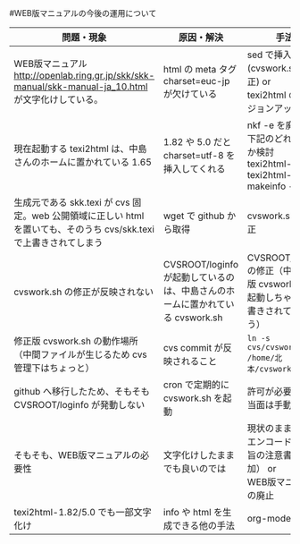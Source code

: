 #WEB版マニュアルの今後の運用について

| 問題・現象 | 原因・解決 | 手法 |
|------------|------------|------|
| WEB版マニュアル http://openlab.ring.gr.jp/skk/skk-manual/skk-manual-ja_10.html が文字化けしている。 | html の meta タグ charset=euc-jp が欠けている | sed で挿入 (cvswork.sh の修正) or <br> texi2html のバージョンアップ |
| 現在起動する texi2html は、中島さんのホームに置かれている 1.65 | 1.82 や 5.0 だと charset=utf-8 を挿入してくれる | nkf -e を廃止<br>下記のどれが適切か検討<br> texi2html-1.82<br> texi2html-5.0<br> makeinfo --html |
| 生成元である skk.texi が cvs 固定。web 公開領域に正しい html を置いても、そのうち cvs/skk.texi で上書きされてしまう | wget で github から取得 | cvswork.sh の修正 |
| cvswork.sh の修正が反映されない | CVSROOT/loginfo が起動しているのは、中島さんのホームに置かれている cvswork.sh | CVSROOT/loginfo の修正（中島さん版 cvswork.sh が起動しちゃうと上書きされてしまう） |
| 修正版 cvswork.sh の動作場所（中間ファイルが生じるため cvs 管理下はちょっと） | cvs commit が反映されること | `ln -s cvs/cvswork.sh /home/北本/cvswork.sh` |
| github へ移行したため、そもそも CVSROOT/loginfo が発動しない | cron で定期的に cvswork.sh を起動 | 許可が必要かも。当面は手動で起動 |
| そもそも、WEB版マニュアルの必要性 | 文字化けしたままでも良いのでは | 現状のまま（euc エンコードである旨の注意書きを追加） or<br>WEB版マニュアルの廃止 |
| texi2html-1.82/5.0 でも一部文字化け | info や html を生成できる他の手法 | org-mode |
